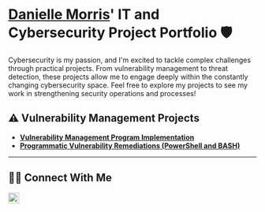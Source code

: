 # <a href="https://www.linkedin.com/in/danielle-morris-04232368/">Danielle Morris</a>' IT and Cybersecurity Project Portfolio 🛡️

Cybersecurity is my passion, and I'm excited to tackle complex challenges through practical projects. From vulnerability management to threat detection, these projects allow me to engage deeply within the constantly changing cybersecurity space. Feel free to explore my projects to see my work in strengthening security operations and processes!

## ⚠️ Vulnerability Management Projects

- **[Vulnerability Management Program Implementation](https://github.com/Danielle-Morris-1/Vulnerability-Management-Program)**
- **[Programmatic Vulnerability Remediations (PowerShell and BASH)](https://github.com/Danielle-Morris-1/Remediation-Automation)**

<hr/>

## 🤳🏽 Connect With Me
[<img align="left" alt="___________ | LinkedIn" width="22px" src="https://cdn.jsdelivr.net/npm/simple-icons@v3/icons/linkedin.svg" />][linkedin]

[linkedin]: https://www.linkedin.com/in/danielle-morris-04232368/

<!--
<img width="35" alt="image" src="https://github.com/user-attachments/assets/2f41c7cd-5ea8-4475-b451-a37161b6c3fb"> 
<img width="35" alt="image" src="https://github.com/user-attachments/assets/77649969-9910-4994-8b96-74a116cfb2a8">
-->
